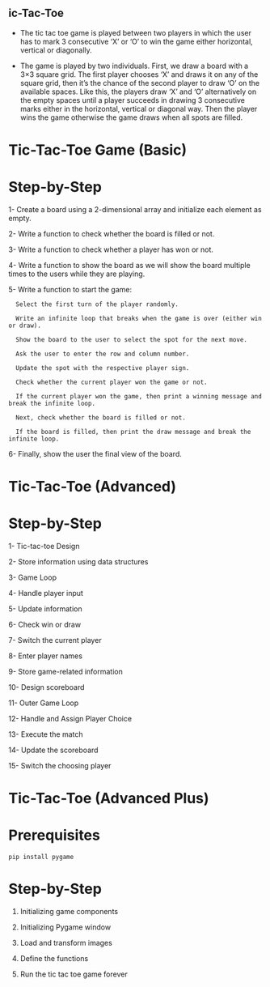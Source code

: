  ## ic-Tac-Toe
 
 
 - The tic tac toe game is played between two players in which the user has to mark 3 consecutive ‘X’ or ‘O’ to win the game either horizontal, vertical or diagonally.


- The game is played by two individuals. First, we draw a board with a 3×3 square grid. The first player chooses ‘X’ and draws it on any of the square grid, then it’s the chance of the second player to draw ‘O’ on the available spaces. Like this, the players draw ‘X’ and ‘O’ alternatively on the empty spaces until a player succeeds in drawing 3 consecutive marks either in the horizontal, vertical or diagonal way. Then the player wins the game otherwise the game draws when all spots are filled.

# Tic-Tac-Toe Game (Basic)

 # Step-by-Step
 
 1- Create a board using a 2-dimensional array and initialize each element as empty.
 
 2- Write a function to check whether the board is filled or not.
 
 3- Write a function to check whether a player has won or not.
 
 4- Write a function to show the board as we will show the board multiple times to the users while they are playing.
 
 5- Write a function to start the game:
 
      Select the first turn of the player randomly.
   
      Write an infinite loop that breaks when the game is over (either win or draw).
   
      Show the board to the user to select the spot for the next move.
   
      Ask the user to enter the row and column number.
   
      Update the spot with the respective player sign.
   
      Check whether the current player won the game or not.
   
      If the current player won the game, then print a winning message and break the infinite loop.
   
      Next, check whether the board is filled or not.
   
      If the board is filled, then print the draw message and break the infinite loop.
   
 6- Finally, show the user the final view of the board.




# Tic-Tac-Toe (Advanced)

# Step-by-Step

1- Tic-tac-toe Design

2- Store information using data structures

3- Game Loop

4- Handle player input

5- Update information

6- Check win or draw

7- Switch the current player

8- Enter player names

9- Store game-related information

10- Design scoreboard

11- Outer Game Loop

12- Handle and Assign Player Choice

13- Execute the match

14- Update the scoreboard

15- Switch the choosing player



# Tic-Tac-Toe (Advanced Plus)

# Prerequisites

    pip install pygame
 
# Step-by-Step
 
1. Initializing game components

2. Initializing Pygame window

3. Load and transform images

4. Define the functions

5. Run the tic tac toe game forever
